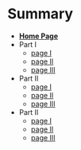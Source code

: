 # Summary

* **[Home Page](README.md)**
* Part I
  * [page I](part1/page-1.md)
  * [page II](part1/page-2.md)
  * [page III](part1/page-3.md) 
* Part II
  * [page I](part2/page-1.md)
  * [page II](part2/page-2.md)
  * [page III](part2/page-3.md) 
* Part II
  * [page I](part3/page-1.md)
  * [page II](part3/page-2.md)
  * [page III](part3/page-3.md) 